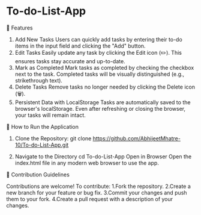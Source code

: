 # To-do-List-App

🌟 Features
1. Add New Tasks
Users can quickly add tasks by entering their to-do items in the input field and clicking the "Add" button.
2. Edit Tasks
Easily update any task by clicking the Edit icon (✏️). This ensures tasks stay accurate and up-to-date.
3. Mark as Completed
Mark tasks as completed by checking the checkbox next to the task. Completed tasks will be visually distinguished (e.g., strikethrough text).
4. Delete Tasks
Remove tasks no longer needed by clicking the Delete icon (🗑️).
5. Persistent Data with LocalStorage
Tasks are automatically saved to the browser's localStorage. Even after refreshing or closing the browser, your tasks will remain intact.

🚀 How to Run the Application
1. Clone the Repository:
git clone https://github.com/AbhijeetMhatre-10/To-do-List-App.git

2. Navigate to the Directory
cd To-do-List-App
Open in Browser Open the index.html file in any modern web browser to use the app.

👥 Contribution Guidelines

Contributions are welcome! To contribute:
1.Fork the repository.
2.Create a new branch for your feature or bug fix.
3.Commit your changes and push them to your fork.
4.Create a pull request with a description of your changes.
